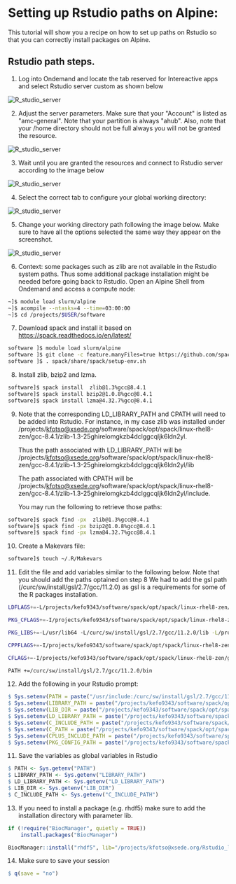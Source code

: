 Setting up Rstudio paths on Alpine:
=========================================================

This tutorial will show you a recipe on how to set up paths on Rstudio so that you can correctly install packages on Alpine.

## Rstudio path steps.
1) Log into Ondemand and locate the tab reserved for Intereactive apps and select Rstudio server custom as shown below

![R_studio_server](https://github.com/kf-cuanschutz/CU-Anschutz-HPC-documentation/blob/main/Rstudio/1_server_selection.png)

2) Adjust the server parameters. Make sure that your "Account" is listed as "amc-general". Note that your partition is always "ahub".
   Also, note that your /home directory should not be full always you will not be granted the resource.

![R_studio_server](https://github.com/kf-cuanschutz/CU-Anschutz-HPC-documentation/blob/main/Rstudio/2_server_params.png)

3) Wait until you are granted the resources and connect to Rstudio server according to the image below

![R_studio_server](https://github.com/kf-cuanschutz/CU-Anschutz-HPC-documentation/blob/main/Rstudio/3_server_access.png)

4) Select the correct tab to configure your global working directory:

![R_studio_server](https://github.com/kf-cuanschutz/CU-Anschutz-HPC-documentation/blob/main/Rstudio/3_b_tab_for_global_working_dir_.png)

5) Change your working directory path following the image below. Make sure to have all the options selected the same way they appear on the screenshot.

![R_studio_server](https://github.com/kf-cuanschutz/CU-Anschutz-HPC-documentation/blob/main/Rstudio/4_Rstudio_default_working_dir.png)


6) Context: some packages such as zlib are not available in the Rstudio system paths. Thus some additional package installation might be needed before going back to Rstudio.
   Open an Alpine Shell from Ondemand and access a compute node:

```bash
~]$ module load slurm/alpine 
~]$ acompile --ntasks=4 --time=03:00:00
~]$ cd /projects/$USER/software 
```
7) Download spack and install it based on https://spack.readthedocs.io/en/latest/

```bash
software ]$ module load slurm/alpine
software ]$ git clone -c feature.manyFiles=true https://github.com/spack/spack.git
software ]$ . spack/share/spack/setup-env.sh
```

8) Install zlib, bzip2 and lzma.

```bash
software]$ spack install  zlib@1.3%gcc@8.4.1
software]$ spack install bzip2@1.0.8%gcc@8.4.1
software]$ spack install lzma@4.32.7%gcc@8.4.1
```
9) Note that the corresponding LD_LIBRARY_PATH and CPATH will need to be added into Rstudio.
    For instance, in my case zlib was installed under /projects/kfotso@xsede.org/software/spack/opt/spack/linux-rhel8-zen/gcc-8.4.1/zlib-1.3-25ghirelomgkzb4dclggcqljk6ldn2yl.

   Thus the path associated with LD_LIBRARY_PATH will be /projects/kfotso@xsede.org/software/spack/opt/spack/linux-rhel8-zen/gcc-8.4.1/zlib-1.3-25ghirelomgkzb4dclggcqljk6ldn2yl/lib
   
    The path associated with CPATH will be /projects/kfotso@xsede.org/software/spack/opt/spack/linux-rhel8-zen/gcc-8.4.1/zlib-1.3-25ghirelomgkzb4dclggcqljk6ldn2yl/include.

    You may run the following to retrieve those paths:

```bash
software]$ spack find -px  zlib@1.3%gcc@8.4.1
software]$ spack find -px bzip2@1.0.8%gcc@8.4.1
software]$ spack find -px lzma@4.32.7%gcc@8.4.1
```

10) Create a Makevars file:

```bash
software]$ touch ~/.R/Makevars
```

11) Edit the file and add variables similar to the following below. Note that you should add the paths optained on step 8
    We had to add the gsl path (/curc/sw/install/gsl/2.7/gcc/11.2.0) as gsl is a requirements for some of the R packages installation. 

```bash
LDFLAGS+=-L/projects/kefo9343/software/spack/opt/spack/linux-rhel8-zen/gcc-8.4.1/zlib-1.2.13-axwtx3dzwaqi47indh2blq72sxuqgexq/lib -L/curc/sw/install/gsl/2.7/gcc/11.2.0/lib -lgsl -lgslcblas -L/projects/kefo9343/software/spack/opt/spack/linux-rhel8-zen/gcc-8.4.1/xz-5.4.1-5veudn435wo5uhsigq6uaeoetpwzufoz/lib -L/projects/kefo9343/software/spack/opt/spack/linux-rhel8-zen/gcc-8.4.1/bzip2-1.0.8-x3sbg3owccshbzku5meq7ovgy75hzcf2/lib

PKG_CFLAGS+=-I/projects/kefo9343/software/spack/opt/spack/linux-rhel8-zen/gcc-8.4.1/zlib-1.2.13-axwtx3dzwaqi47indh2blq72sxuqgexq/include -I/curc/sw/install/gsl/2.7/gcc/11.2.0/include -I/projects/kefo9343/software/spack/opt/spack/linux-rhel8-zen/gcc-8.4.1/xz-5.4.1-5veudn435wo5uhsigq6uaeoetpwzufoz/include -I/projects/kefo9343/software/spack/opt/spack/linux-rhel8-zen/gcc-8.4.1/bzip2-1.0.8-x3sbg3owccshbzku5meq7ovgy75hzcf2/include -L/projects/kefo9343/software/spack/opt/spack/linux-rhel8-zen/gcc-8.4.1/zlib-1.2.13-axwtx3dzwaqi47indh2blq72sxuqgexq/lib -L/curc/sw/install/gsl/2.7/gcc/11.2.0/lib -L/projects/kefo9343/software/spack/opt/spack/linux-rhel8-zen/gcc-8.4.1/xz-5.4.1-5veudn435wo5uhsigq6uaeoetpwzufoz/lib -L/projects/kefo9343/software/spack/opt/spack/linux-rhel8-zen/gcc-8.4.1/bzip2-1.0.8-x3sbg3owccshbzku5meq7ovgy75hzcf2/lib

PKG_LIBS+=-L/usr/lib64 -L/curc/sw/install/gsl/2.7/gcc/11.2.0/lib -L/projects/kefo9343/software/spack/opt/spack/linux-rhel8-zen/gcc-8.4.1/xz-5.4.1-5veudn435wo5uhsigq6uaeoetpwzufoz/lib -L/projects/kefo9343/software/spack/opt/spack/linux-rhel8-zen/gcc-8.4.1/bzip2-1.0.8-x3sbg3owccshbzku5meq7ovgy75hzcf2/lib

CPPFLAGS+=-I/projects/kefo9343/software/spack/opt/spack/linux-rhel8-zen/gcc-8.4.1/zlib-1.2.13-axwtx3dzwaqi47indh2blq72sxuqgexq/include -I/curc/sw/install/gsl/2.7/gcc/11.2.0/include -I/curc/sw/install/gcc/11.2.0/include/c++/11.2.0 -I/projects/kefo9343/software/spack/opt/spack/linux-rhel8-zen/gcc-8.4.1/xz-5.4.1-5veudn435wo5uhsigq6uaeoetpwzufoz/include -I/projects/kefo9343/software/spack/opt/spack/linux-rhel8-zen/gcc-8.4.1/bzip2-1.0.8-x3sbg3owccshbzku5meq7ovgy75hzcf2/include

CFLAGS+=-I/projects/kefo9343/software/spack/opt/spack/linux-rhel8-zen/gcc-8.4.1/zlib-1.2.13-axwtx3dzwaqi47indh2blq72sxuqgexq/include -I/curc/sw/install/gsl/2.7/gcc/11.2.0/include -I/curc/sw/install/gcc/11.2.0/include/c++/11.2.0 -I/projects/kefo9343/software/spack/opt/spack/linux-rhel8-zen/gcc-8.4.1/xz-5.4.1-5veudn435wo5uhsigq6uaeoetpwzufoz/include -I/projects/kefo9343/software/spack/opt/spack/linux-rhel8-zen/gcc-8.4.1/bzip2-1.0.8-x3sbg3owccshbzku5meq7ovgy75hzcf2/include

PATH +=/curc/sw/install/gsl/2.7/gcc/11.2.0/bin
```
12) Add the following in your Rstudio prompt:

```R
$ Sys.setenv(PATH = paste("/usr/include:/curc/sw/install/gsl/2.7/gcc/11.2.0/bin:/projects/kefo9343/software/spack/opt/spack/linux-rhel8-zen/gcc-8.4.1/xz-5.4.1-5veudn435wo5uhsigq6uaeoetpwzufoz",Sys.getenv("PATH"), sep=""))
$ Sys.setenv(LIBRARY_PATH = paste("/projects/kefo9343/software/spack/opt/spack/linux-rhel8-zen/gcc-8.4.1/zlib-1.2.13-axwtx3dzwaqi47indh2blq72sxuqgexq/lib:curc/sw/install/gsl/2.7/gcc/11.2.0/lib:/curc/sw/install/gcc/11.2.0/lib64:/projects/kefo9343/software/spack/opt/spack/linux-rhel8-zen/gcc-8.4.1/xz-5.4.1-5veudn435wo5uhsigq6uaeoetpwzufoz/lib:/projects/kefo9343/software/spack/opt/spack/linux-rhel8-zen/gcc-8.4.1/bzip2-1.0.8-x3sbg3owccshbzku5meq7ovgy75hzcf2/lib:",Sys.getenv("LIBRARY_PATH"), sep=""))
$ Sys.setenv(LIB_DIR = paste("/projects/kefo9343/software/spack/opt/spack/linux-rhel8-zen/gcc-8.4.1/zlib-1.2.13-axwtx3dzwaqi47indh2blq72sxuqgexq/lib:curc/sw/install/gsl/2.7/gcc/11.2.0/lib:/curc/sw/install/gcc/11.2.0/lib64:/projects/kefo9343/software/spack/opt/spack/linux-rhel8-zen/gcc-8.4.1/xz-5.4.1-5veudn435wo5uhsigq6uaeoetpwzufoz/lib:/projects/kefo9343/software/spack/opt/spack/linux-rhel8-zen/gcc-8.4.1/bzip2-1.0.8-x3sbg3owccshbzku5meq7ovgy75hzcf2/lib:",Sys.getenv("LIB_DIR"), sep=""))
$ Sys.setenv(LD_LIBRARY_PATH = paste("/projects/kefo9343/software/spack/opt/spack/linux-rhel8-zen/gcc-8.4.1/zlib-1.2.13-axwtx3dzwaqi47indh2blq72sxuqgexq/lib:/curc/sw/install/gsl/2.7/gcc/11.2.0/lib:/curc/sw/install/gcc/11.2.0/lib64:/projects/kefo9343/software/spack/opt/spack/linux-rhel8-zen/gcc-8.4.1/xz-5.4.1-5veudn435wo5uhsigq6uaeoetpwzufoz/lib: /projects/kefo9343/software/spack/opt/spack/linux-rhel8-zen/gcc-8.4.1/bzip2-1.0.8-x3sbg3owccshbzku5meq7ovgy75hzcf2/lib:",Sys.getenv("LD_LIBRARY_PATH"), sep=""))
$ Sys.setenv(C_INCLUDE_PATH = paste("/projects/kefo9343/software/spack/opt/spack/linux-rhel8-zen/gcc-8.4.1/zlib-1.2.13-axwtx3dzwaqi47indh2blq72sxuqgexq/include:/curc/sw/install/gsl/2.7/gcc/11.2.0/include:/curc/sw/install/gcc/11.2.0/include/c++/11.2.0:/projects/kefo9343/software/spack/opt/spack/linux-rhel8-zen/gcc-8.4.1/xz-5.4.1-5veudn435wo5uhsigq6uaeoetpwzufoz/include:/projects/kefo9343/software/spack/opt/spack/linux-rhel8-zen/gcc-8.4.1/bzip2-1.0.8-x3sbg3owccshbzku5meq7ovgy75hzcf2/lib/include",Sys.getenv("C_INCLUDE_PATH"), sep=""))
$ Sys.setenv(C_PATH = paste("/projects/kefo9343/software/spack/opt/spack/linux-rhel8-zen/gcc-8.4.1/zlib-1.2.13-axwtx3dzwaqi47indh2blq72sxuqgexq/include:/curc/sw/install/gsl/2.7/gcc/11.2.0/include:/curc/sw/install/gcc/11.2.0/include/c++/11.2.0:/projects/kefo9343/software/spack/opt/spack/linux-rhel8-zen/gcc-8.4.1/xz-5.4.1-5veudn435wo5uhsigq6uaeoetpwzufoz/include:/projects/kefo9343/software/spack/opt/spack/linux-rhel8-zen/gcc-8.4.1/bzip2-1.0.8-x3sbg3owccshbzku5meq7ovgy75hzcf2/include",Sys.getenv("C_PATH"), sep=""))
$ Sys.setenv(CPLUS_INCLUDE_PATH = paste("/projects/kefo9343/software/spack/opt/spack/linux-rhel8-zen/gcc-8.4.1/zlib-1.2.13-axwtx3dzwaqi47indh2blq72sxuqgexq/include:/curc/sw/install/gsl/2.7/gcc/11.2.0/include:/curc/sw/install/gcc/11.2.0/include/c++/11.2.0:/projects/kefo9343/software/spack/opt/spack/linux-rhel8-zen/gcc-8.4.1/xz-5.4.1-5veudn435wo5uhsigq6uaeoetpwzufoz/include:/projects/kefo9343/software/spack/opt/spack/linux-rhel8-zen/gcc-8.4.1/bzip2-1.0.8-x3sbg3owccshbzku5meq7ovgy75hzcf2/include",Sys.getenv("CPLUS_INCLUDE_PATH"), sep=""))
$ Sys.setenv(PKG_CONFIG_PATH = paste("/projects/kefo9343/software/spack/opt/spack/linux-rhel8-zen/gcc-8.4.1/zlib-1.2.13-axwtx3dzwaqi47indh2blq72sxuqgexq/lib/pkgconfig:/curc/sw/install/gsl/2.7/gcc/11.2.0/lib/pkgconfig:/projects/kefo9343/software/spack/opt/spack/linux-rhel8-zen/gcc-8.4.1/xz-5.4.1-5veudn435wo5uhsigq6uaeoetpwzufoz/lib/pkgconfig:/projects/kefo9343/software/spack/opt/spack/linux-rhel8-zen/gcc-8.4.1/bzip2-1.0.8-x3sbg3owccshbzku5meq7ovgy75hzcf2/lib/pkgconfig",Sys.getenv("PKG_CONFIG_PATH"), sep=""))
```
11) Save the variables as global variables in Rstudio

```R
$ PATH <- Sys.getenv("PATH")
$ LIBRARY_PATH <- Sys.getenv("LIBRARY_PATH")
$ LD_LIBRARY_PATH <- Sys.getenv("LD_LIBRARY_PATH")
$ LIB_DIR <- Sys.getenv("LIB_DIR")
$ C_INCLUDE_PATH <- Sys.getenv("C_INCLUDE_PATH")
```

13) If you need to install a package (e.g. rhdf5) make sure to add the installation directory with parameter lib.
```R
if (!require("BiocManager", quietly = TRUE))
    install.packages("BiocManager")

BiocManager::install("rhdf5", lib="/projects/kfotso@xsede.org/Rstudio_libs/4.2.2", force=TRUE)
```

14) Make sure to save your session
```R
$ q(save = "no")
```



